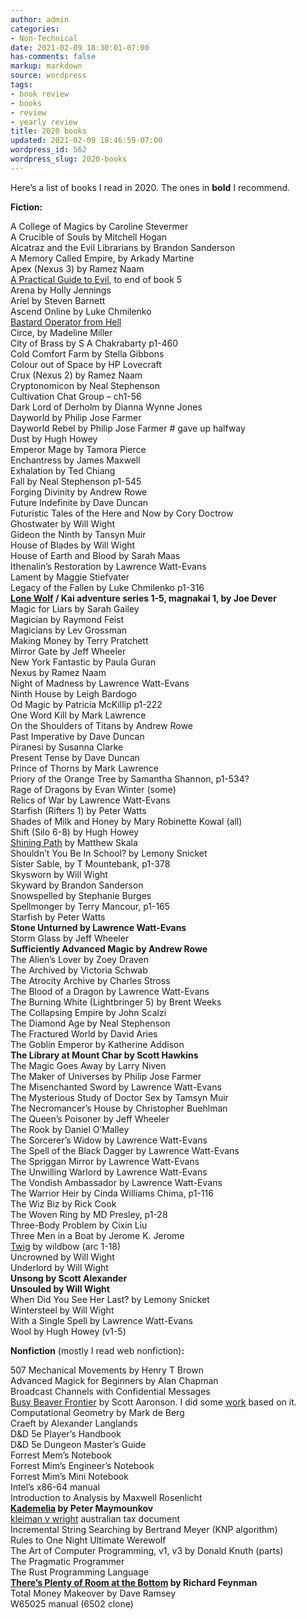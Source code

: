```yaml
---
author: admin
categories:
- Non-Technical
date: 2021-02-09 18:30:01-07:00
has-comments: false
markup: markdown
source: wordpress
tags:
- book review
- books
- review
- yearly review
title: 2020 books
updated: 2021-02-09 18:46:59-07:00
wordpress_id: 562
wordpress_slug: 2020-books
---
```

Here’s a list of books I read in 2020. The ones in **bold** I recommend.

**Fiction:**

A College of Magics by Caroline Stevermer  
A Crucible of Souls by Mitchell Hogan  
Alcatraz and the Evil Librarians by Brandon Sanderson  
A Memory Called Empire, by Arkady Martine  
Apex (Nexus 3) by Ramez Naam  
[A Practical Guide to Evil](https://practicalguidetoevil.wordpress.com/table-of-contents/), to end of book 5  
Arena by Holly Jennings  
Ariel by Steven Barnett  
Ascend Online by Luke Chmilenko  
[Bastard Operator from Hell](http://bofh.bjash.com/)  
Circe, by Madeline Miller  
City of Brass by S A Chakrabarty p1-460  
Cold Comfort Farm by Stella Gibbons  
Colour out of Space by HP Lovecraft  
Crux (Nexus 2) by Ramez Naam  
Cryptonomicon by Neal Stephenson  
Cultivation Chat Group – ch1-56  
Dark Lord of Derholm by Dianna Wynne Jones  
Dayworld by Philip Jose Farmer  
Dayworld Rebel by Philip Jose Farmer # gave up halfway  
Dust by Hugh Howey  
Emperor Mage by Tamora Pierce  
Enchantress by James Maxwell  
Exhalation by Ted Chiang  
Fall by Neal Stephenson p1-545  
Forging Divinity by Andrew Rowe  
Future Indefinite by Dave Duncan  
Futuristic Tales of the Here and Now by Cory Doctrow  
Ghostwater by Will Wight  
Gideon the Ninth by Tansyn Muir  
House of Blades by Will Wight  
House of Earth and Blood by Sarah Maas  
Ithenalin’s Restoration by Lawrence Watt-Evans  
Lament by Maggie Stiefvater  
Legacy of the Fallen by Luke Chmilenko p1-316  
**[Lone Wolf](https://www.projectaon.org/en/Main/Books) / Kai adventure series 1-5, magnakai 1, by Joe Dever**  
Magic for Liars by Sarah Gailey  
Magician by Raymond Feist  
Magicians by Lev Grossman  
Making Money by Terry Pratchett  
Mirror Gate by Jeff Wheeler  
New York Fantastic by Paula Guran  
Nexus by Ramez Naam  
Night of Madness by Lawrence Watt-Evans  
Ninth House by Leigh Bardogo  
Od Magic by Patricia McKillip p1-222  
One Word Kill by Mark Lawrence  
On the Shoulders of Titans by Andrew Rowe  
Past Imperative by Dave Duncan  
Piranesi by Susanna Clarke  
Present Tense by Dave Duncan  
Prince of Thorns by Mark Lawrence  
Priory of the Orange Tree by Samantha Shannon, p1-534?  
Rage of Dragons by Evan Winter (some)  
Relics of War by Lawrence Watt-Evans  
Starfish (Rifters 1) by Peter Watts  
Shades of Milk and Honey by Mary Robinette Kowal (all)  
Shift (Silo 6-8) by Hugh Howey  
[Shining Path](https://shiningpathbook.com/) by Matthew Skala  
Shouldn’t You Be In School? by Lemony Snicket  
Sister Sable, by T Mountebank, p1-378  
Skysworn by Will Wight  
Skyward by Brandon Sanderson  
Snowspelled by Stephanie Burges  
Spellmonger by Terry Mancour, p1-165  
Starfish by Peter Watts  
**Stone Unturned by Lawrence Watt-Evans**  
Storm Glass by Jeff Wheeler  
**Sufficiently Advanced Magic by Andrew Rowe**  
The Alien’s Lover by Zoey Draven  
The Archived by Victoria Schwab  
The Atrocity Archive by Charles Stross  
The Blood of a Dragon by Lawrence Watt-Evans  
The Burning White (Lightbringer 5) by Brent Weeks  
The Collapsing Empire by John Scalzi  
The Diamond Age by Neal Stephenson  
The Fractured World by David Aries  
The Goblin Emperor by Katherine Addison  
**The Library at Mount Char by Scott Hawkins**  
The Magic Goes Away by Larry Niven  
The Maker of Universes by Philip Jose Farmer  
The Misenchanted Sword by Lawrence Watt-Evans  
The Mysterious Study of Doctor Sex by Tamsyn Muir  
The Necromancer’s House by Christopher Buehlman  
The Queen’s Poisoner by Jeff Wheeler  
The Rook by Daniel O’Malley  
The Sorcerer’s Widow by Lawrence Watt-Evans  
The Spell of the Black Dagger by Lawrence Watt-Evans  
The Spriggan Mirror by Lawrence Watt-Evans  
The Unwilling Warlord by Lawrence Watt-Evans  
The Vondish Ambassador by Lawrence Watt-Evans  
The Warrior Heir by Cinda Williams Chima, p1-116  
The Wiz Biz by Rick Cook  
The Woven Ring by MD Presley, p1-28  
Three-Body Problem by Cixin Liu  
Three Men in a Boat by Jerome K. Jerome  
[Twig](https://twigserial.wordpress.com/) by wildbow (arc 1-18)  
Uncrowned by Will Wight  
Underlord by Will Wight  
**Unsong by Scott Alexander**  
**Unsouled by Will Wight**  
When Did You See Her Last? by Lemony Snicket  
Wintersteel by Will Wight  
With a Single Spell by Lawrence Watt-Evans  
Wool by Hugh Howey (v1-5)

**Nonfiction** (mostly I read web nonfiction)**:**

507 Mechanical Movements by Henry T Brown  
Advanced Magick for Beginners by Alan Chapman  
Broadcast Channels with Confidential Messages  
[Busy Beaver Frontier](https://www.scottaaronson.com/blog/?p=4916) by Scott Aaronson. I did some [work](https://github.com/za3k/busy_beaver) based on it.  
Computational Geometry by Mark de Berg  
Craeft by Alexander Langlands  
D&D 5e Player’s Handbook  
D&D 5e Dungeon Master’s Guide  
Forrest Mem’s Notebook  
Forrest Mim’s Engineer’s Notebook  
Forrest Mim’s Mini Notebook  
Intel’s x86-64 manual  
Introduction to Analysis by Maxwell Rosenlicht  
**[Kademelia](https://www.researchgate.net/publication/2492563_Kademlia_A_Peer-to-peer_Information_System_Based_on_the_XOR_Metric) by Peter Maymounkov**  
[kleiman v wright](https://library.za3k.com/law%20documents/kleiman%20v%20wright%20-%20austrialian%20taxation%20office%20findings.pdf) australian tax document  
Incremental String Searching by Bertrand Meyer (KNP algorithm)  
Rules to One Night Ultimate Werewolf  
The Art of Computer Programming, v1, v3 by Donald Knuth (parts)  
The Pragmatic Programmer  
The Rust Programming Language  
**[There’s Plenty of Room at the Bottom](https://web.pa.msu.edu/people/yang/RFeynman_plentySpace.pdf) by Richard Feynman**  
Total Money Makeover by Dave Ramsey  
W65025 manual (6502 clone)
